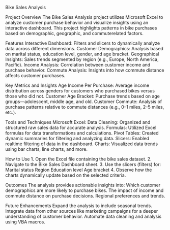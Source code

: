 
Bike Sales Analysis

 Project Overview
	The Bike Sales Analysis project utilizes Microsoft Excel to analyze customer purchase 	behavior and visualize insights using an interactive dashboard. This project highlights 	patterns in bike purchases based on demographic, geographic, and commuterelated factors.

  Features
 	Interactive Dashboard: Filters and slicers to dynamically analyze data across different 	dimensions.
 	Customer Demographics: Analysis based on marital status, education level, gender, and age 	bracket.
 	Geographical Insights: Sales trends segmented by region (e.g., Europe, North America, 	Pacific).
 	Income Analysis: Correlation between customer income and purchase behavior.
 	Commute Analysis: Insights into how commute distance affects customer purchases.

 Key Metrics and Insights
 	Age Income Per Purchase: Average income distribution across genders for customers who 	purchased bikes versus those who did not.
 	Customer Age Bracket: Purchase trends based on age groups—adolescent, middle age, and old.
 	Customer Commute: Analysis of purchase patterns relative to commute distances (e.g., 0–1 	miles, 2–5 miles, etc.).

 Tools and Techniques
 	Microsoft Excel:
   		Data Cleaning: Organized and structured raw sales data for accurate analysis.
   		Formulas: Utilized Excel formulas for data transformations and calculations.
   		Pivot Tables: Created dynamic summaries for filtering and analyzing data.
   		Slicers: Enabled realtime filtering of data in the dashboard.
   		Charts: Visualized data trends using bar charts, line charts, and more.

 How to Use
	1. Open the Excel file containing the bike sales dataset.
	2. Navigate to the Bike Sales Dashboard sheet.
	3. Use the slicers (filters) for:
    		Marital status
    		Region
    		Education level
    		Age bracket
	4. Observe how the charts dynamically update based on the selected criteria.

 Outcomes
	The analysis provides actionable insights into:
 		Which customer demographics are more likely to purchase bikes.
 		The impact of income and commute distance on purchase decisions.
 		Regional preferences and trends.

 Future Enhancements
 	Expand the analysis to include seasonal trends.
 	Integrate data from other sources like marketing campaigns for a deeper understanding of 	customer behavior.
	Automate data cleaning and analysis using VBA macros.
